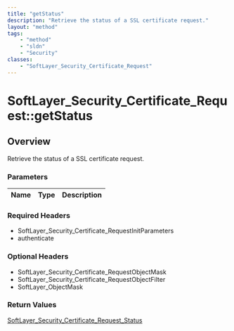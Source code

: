 ```yaml
---
title: "getStatus"
description: "Retrieve the status of a SSL certificate request."
layout: "method"
tags:
    - "method"
    - "sldn"
    - "Security"
classes:
    - "SoftLayer_Security_Certificate_Request"
---
```

# SoftLayer_Security_Certificate_Request::getStatus
## Overview 
Retrieve the status of a SSL certificate request.

### Parameters 
|Name | Type | Description |
| --- | --- | --- |


### Required Headers
* SoftLayer_Security_Certificate_RequestInitParameters
* authenticate

### Optional Headers
* SoftLayer_Security_Certificate_RequestObjectMask
* SoftLayer_Security_Certificate_RequestObjectFilter
* SoftLayer_ObjectMask

### Return Values
<a href='/reference/datatypes/SoftLayer_Security_Certificate_Request_Status'>SoftLayer_Security_Certificate_Request_Status </a>

